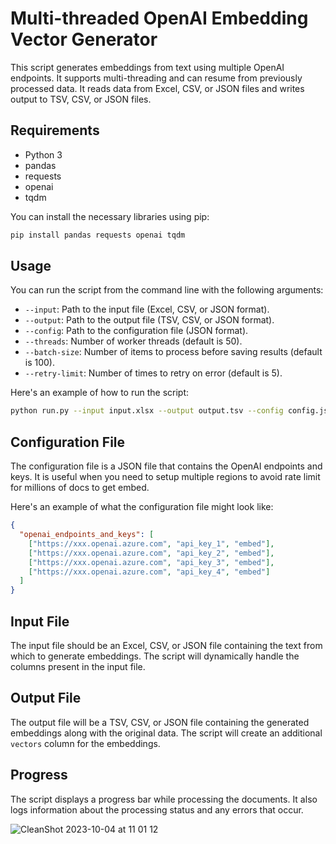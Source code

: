 # Multi-threaded OpenAI Embedding Vector Generator

This script generates embeddings from text using multiple OpenAI endpoints. It supports multi-threading and can resume from previously processed data. It reads data from Excel, CSV, or JSON files and writes output to TSV, CSV, or JSON files.

## Requirements

- Python 3
- pandas
- requests
- openai
- tqdm

You can install the necessary libraries using pip:

```bash
pip install pandas requests openai tqdm
```

## Usage

You can run the script from the command line with the following arguments:

- `--input`: Path to the input file (Excel, CSV, or JSON format).
- `--output`: Path to the output file (TSV, CSV, or JSON format).
- `--config`: Path to the configuration file (JSON format).
- `--threads`: Number of worker threads (default is 50).
- `--batch-size`: Number of items to process before saving results (default is 100).
- `--retry-limit`: Number of times to retry on error (default is 5).

Here's an example of how to run the script:

```bash
python run.py --input input.xlsx --output output.tsv --config config.json --threads 100 --batch-size 200 --retry-limit 3
```

## Configuration File

The configuration file is a JSON file that contains the OpenAI endpoints and keys. It is useful when you need to setup multiple regions to avoid rate limit for millions of docs to get embed. 

Here's an example of what the configuration file might look like:

```json
{
  "openai_endpoints_and_keys": [
    ["https://xxx.openai.azure.com", "api_key_1", "embed"],
    ["https://xxx.openai.azure.com", "api_key_2", "embed"],
    ["https://xxx.openai.azure.com", "api_key_3", "embed"],
    ["https://xxx.openai.azure.com", "api_key_4", "embed"]
  ]
}
```

## Input File

The input file should be an Excel, CSV, or JSON file containing the text from which to generate embeddings. The script will dynamically handle the columns present in the input file.

## Output File

The output file will be a TSV, CSV, or JSON file containing the generated embeddings along with the original data. The script will create an additional `vectors` column for the embeddings.

## Progress

The script displays a progress bar while processing the documents. It also logs information about the processing status and any errors that occur.

![CleanShot 2023-10-04 at 11 01 12](https://github.com/yigitkonur/bulk-openai-embeddings-creator/assets/9989650/6e0baadd-de70-45b1-af44-928a1a72e261)
